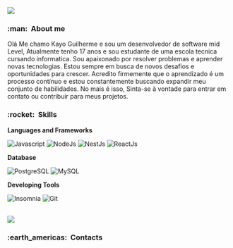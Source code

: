 
![](https://komarev.com/ghpvc/?username=Priizy12&color=006bed)

<h3> :man: &nbsp;About me</h3>

 Olá Me chamo Kayo Guilherme e sou um desenvolvedor de software mid Level, Atualmente tenho 17 anos e sou estudante de uma escola tecnica cursando informatica. Sou apaixonado por resolver problemas e aprender novas tecnologias. Estou sempre em busca de novos desafios e oportunidades para crescer. Acredito firmemente que o aprendizado é um processo contínuo e estou constantemente buscando expandir meu conjunto de habilidades.
 No mais é isso,  Sinta-se à vontade para entrar em contato ou contribuir para meus projetos.

<h3> :rocket: &nbsp;Skills </h3>

**Languages and Frameworks**


  ![Javascript](https://img.shields.io/badge/Javascript-ED8B00?style=for-the-badge&logo=Javascript&logoColor=white)
  ![NodeJs](https://img.shields.io/badge/NodeJs-6DB33F?style=for-the-badge&logo=NodeJs&logoColor=white)
  ![NestJs](https://img.shields.io/badge/NestJs-b81414?style=for-the-badge&logo=NestJs&logoColor=white)
  ![ReactJs](https://img.shields.io/badge/React-316192?style=for-the-badge&logo=React&logoColor=white)
 
  
**Database**

  ![PostgreSQL](https://img.shields.io/badge/PostgreSQL-316192?style=for-the-badge&logo=postgresql&logoColor=white)
  ![MySQL](https://img.shields.io/badge/MySQL-133331?style=for-the-badge&logo=mysql&logoColor=white)
 

**Developing Tools**

  ![Insomnia](https://img.shields.io/badge/Insomnia-6f00ff?style=for-the-badge&logo=Insomnia&logoColor=white)
  ![Git](https://img.shields.io/badge/GIT-E44C30?style=for-the-badge&logo=git&logoColor=white)
  
<br/>

<a href="https://github.com/Priizy12">
  <img align="center" src="https://github-readme-stats.vercel.app/api?username=Priizy12&show_icons=true&theme=dark&include_all_commits=true&count_private=true" />
</a>

<br/>

<h3> :earth_americas: &nbsp;Contacts </h3> 

